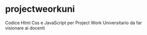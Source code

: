 # projectweorkuni
Codice Html Css e JavaScript per Project Work Universitario da far visionare ai docenti

